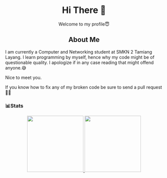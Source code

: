 <h1 align=center> Hi There 👋 </h1>

<p align=center>Welcome to my profile😇</p>

<h2 align=center> About Me </h2>

I am currently a Computer and Networking student at SMKN 2 Tamiang Layang. I learn programming by myself, hence why my code might be of questionable quality. I apologize if in any case reading that might offend anyone.😅

Nice to meet you.

If you know how to fix any of my broken code be sure to send a pull request🙇‍♂️
### 📊Stats

<p align="center">
  <a href=https://github.com/vorkey>
    <img height="180em" src="https://github-readme-stats.vercel.app/api?username=vorkey&show_icons=true&theme=vue&include_all_commits=true&count_private=true"/>
    <img height="180em" src="https://github-readme-stats.vercel.app/api/top-langs/?username=vorkey&layout=compact&theme=vue"/>
  </a>
</p>

<!--
**vorkey/vorkey** is a ✨ _special_ ✨ repository because its `README.md` (this file) appears on your GitHub profile.

Here are some ideas to get you started:

- 🔭 I’m currently working on ...
- 🌱 I’m currently learning ...
- 👯 I’m looking to collaborate on ...
- 🤔 I’m looking for help with ...
- 💬 Ask me about ...
- 📫 How to reach me: ...
- 😄 Pronouns: ...
- ⚡ Fun fact: ...
-->
